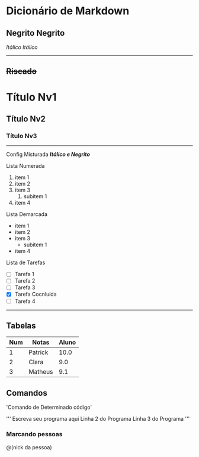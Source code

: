 # Dicionário de Markdown

**Negrito**
__Negrito__
---
*Itálico*
_Itálico_
***
~~Riscado~~
---
# Título Nv1
## Título Nv2
### Título Nv3
---
Config Misturada __*Itálico e Negrito*__

Lista Numerada
1. item 1
1. item 2
1. item 3
   1. subitem 1
1. item 4

Lista Demarcada
* item 1
* item 2
* item 3
   * subitem 1
* item 4

Lista de Tarefas
- [ ] Tarefa 1
- [ ] Tarefa 2
- [ ] Tarefa 3
- [x] Tarefa Cocnluída
- [ ] Tarefa 4

---
## Tabelas

Num | Notas | Aluno |
---|---|---
1| Patrick | 10.0
2| Clara | 9.0
3| Matheus | 9.1

## Comandos
'Comando de Determinado código'

'''
Escreva seu programa aqui
Linha 2 do Programa
Linha 3 do Programa
'''

### Marcando pessoas
@(nick da pessoa)
